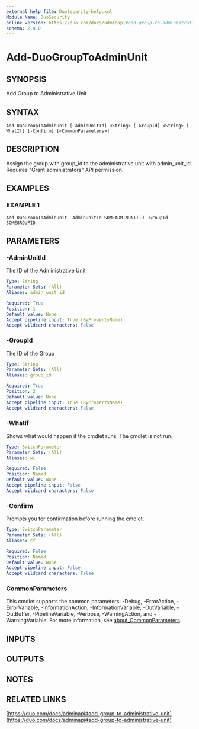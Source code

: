```yaml
---
external help file: DuoSecurity-help.xml
Module Name: DuoSecurity
online version: https://duo.com/docs/adminapi#add-group-to-administrative-unit
schema: 2.0.0
---
```


# Add-DuoGroupToAdminUnit

## SYNOPSIS
Add Group to Administrative Unit

## SYNTAX

```
Add-DuoGroupToAdminUnit [-AdminUnitId] <String> [-GroupId] <String> [-WhatIf] [-Confirm] [<CommonParameters>]
```

## DESCRIPTION
Assign the group with group_id to the administrative unit with admin_unit_id.
Requires "Grant administrators" API permission.

## EXAMPLES

### EXAMPLE 1
```
Add-DuoGroupToAdminUnit -AdminUnitId SOMEADMINUNITID -GroupId SOMEGROUPID
```

## PARAMETERS

### -AdminUnitId
The ID of the Administrative Unit

```yaml
Type: String
Parameter Sets: (All)
Aliases: admin_unit_id

Required: True
Position: 1
Default value: None
Accept pipeline input: True (ByPropertyName)
Accept wildcard characters: False
```

### -GroupId
The ID of the Group

```yaml
Type: String
Parameter Sets: (All)
Aliases: group_id

Required: True
Position: 2
Default value: None
Accept pipeline input: True (ByPropertyName)
Accept wildcard characters: False
```

### -WhatIf
Shows what would happen if the cmdlet runs.
The cmdlet is not run.

```yaml
Type: SwitchParameter
Parameter Sets: (All)
Aliases: wi

Required: False
Position: Named
Default value: None
Accept pipeline input: False
Accept wildcard characters: False
```

### -Confirm
Prompts you for confirmation before running the cmdlet.

```yaml
Type: SwitchParameter
Parameter Sets: (All)
Aliases: cf

Required: False
Position: Named
Default value: None
Accept pipeline input: False
Accept wildcard characters: False
```

### CommonParameters
This cmdlet supports the common parameters: -Debug, -ErrorAction, -ErrorVariable, -InformationAction, -InformationVariable, -OutVariable, -OutBuffer, -PipelineVariable, -Verbose, -WarningAction, and -WarningVariable. For more information, see [about_CommonParameters](http://go.microsoft.com/fwlink/?LinkID=113216).

## INPUTS

## OUTPUTS

## NOTES

## RELATED LINKS

[https://duo.com/docs/adminapi#add-group-to-administrative-unit](https://duo.com/docs/adminapi#add-group-to-administrative-unit)

